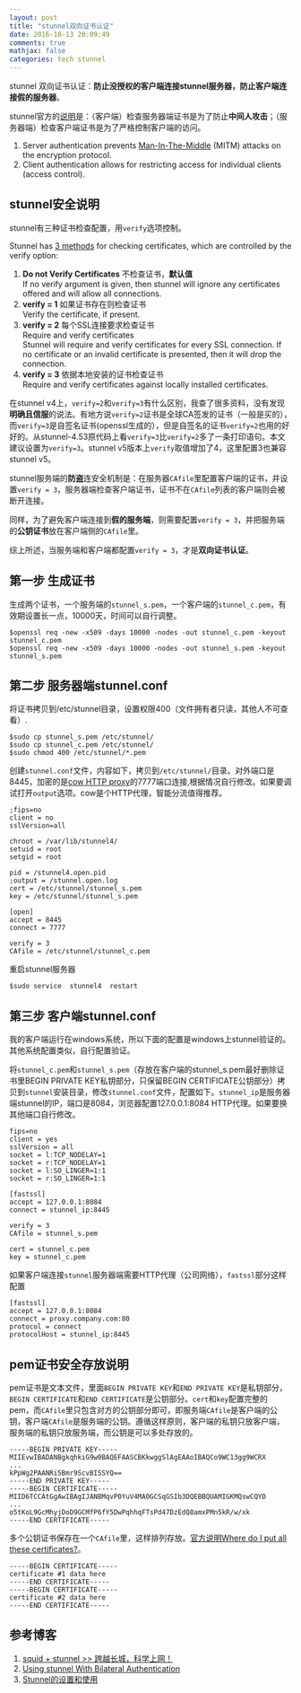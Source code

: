 ```yaml
---
layout: post
title: "stunnel双向证书认证"
date: 2016-10-13 20:09:49
comments: true
mathjax: false
categories: tech stunnel
---
```


stunnel 双向证书认证：**防止没授权的客户端连接stunnel服务器，防止客户端连接假的服务器**。

stunnel官方的[说明](https://www.stunnel.org/auth.html)是：（客户端）检查服务器端证书是为了防止**中间人攻击**；（服务器端）检查客户端证书是为了严格控制客户端的访问。

1.  Server authentication prevents [Man-In-The-Middle](https://en.wikipedia.org/wiki/Man-in-the-middle_attack) (MITM) attacks on the encryption protocol.
1.  Client authentication allows for restricting access for individual clients (access control).

<!--more-->

## stunnel安全说明

stunnel有三种证书检查配置，用`verify`选项控制。

Stunnel has [3 methods](https://www.stunnel.org/howto.html) for checking certificates, which are controlled by the verify option:

1.  **Do not Verify Certificates**  不检查证书，**默认值**  
If no verify argument is given, then stunnel will ignore any certificates offered and will allow all connections.
1.  **verify = 1**  如果证书存在则检查证书  
Verify the certificate, if present.  
1.  **verify = 2**  每个SSL连接要求检查证书  
Require and verify certificates  
Stunnel will require and verify certificates for every SSL connection. If no certificate or an invalid certificate is presented, then it will drop the connection.
1.  **verify = 3**  依据本地安装的证书检查证书  
Require and verify certificates against locally installed certificates.

在stunnel v4上，`verify=2`和`verify=3`有什么区别，我查了很多资料，没有发现**明确且信服**的说法。有地方说`verify=2`证书是全球CA签发的证书（一般是买的），而`verify=3`是自签名证书(openssl生成的），但是自签名的证书`verify=2`也用的好好的。从stunnel-4.53原代码上看`verify=3`比`verify=2`多了一条打印语句。本文建议设置为`verify=3`。stunnel v5版本上`verify`取值增加了4，这里配置3也兼容stunnel v5。

stunnel服务端的**防盗**连安全机制是：在服务器`CAfile`里配置客户端的证书，并设置`verify = 3`，服务器端检查客户端证书，证书不在`CAfile`列表的客户端则会被断开连接。

同样，为了避免客户端连接到**假的服务端**，则需要配置`verify = 3`，并把服务端的**公钥证书**放在客户端侧的`CAfile`里。

综上所述，当服务端和客户端都配置`verify = 3`，才是**双向证书认证**。

## 第一步 生成证书

生成两个证书，一个服务端的`stunnel_s.pem`，一个客户端的`stunnel_c.pem`，有效期设置长一点，10000天，时间可以自行调整。

```
$openssl req -new -x509 -days 10000 -nodes -out stunnel_c.pem -keyout stunnel_c.pem
$openssl req -new -x509 -days 10000 -nodes -out stunnel_s.pem -keyout stunnel_s.pem
```

## 第二步 服务器端stunnel.conf

将证书拷贝到/etc/stunnel目录，设置权限400（文件拥有者只读，其他人不可查看）.

```
$sudo cp stunnel_s.pem /etc/stunnel/
$sudo cp stunnel_c.pem /etc/stunnel/
$sudo chmod 400 /etc/stunnel/*.pem
```

创建`stunnel.conf`文件，内容如下，拷贝到`/etc/stunnel/`目录。对外端口是8445，加密的是[cow HTTP proxy](https://github.com/cyfdecyf/cow)的7777端口连接,根据情况自行修改。如果要调试打开`output`选项。cow是个HTTP代理，智能分流值得推荐。

```
;fips=no
client = no
sslVersion=all

chroot = /var/lib/stunnel4/
setuid = root
setgid = root

pid = /stunnel4.open.pid
;output = /stunnel.open.log
cert = /etc/stunnel/stunnel_s.pem
key = /etc/stunnel/stunnel_s.pem

[open]
accept = 8445
connect = 7777

verify = 3
CAfile = /etc/stunnel/stunnel_c.pem
```

重启stunnel服务器

```
$sudo service  stunnel4  restart
```

##  第三步 客户端stunnel.conf

我的客户端运行在windows系统，所以下面的配置是windows上stunnel验证的。其他系统配置类似，自行配置验证。

将`stunnel_c.pem`和`stunnel_s.pem`（存放在客户端的stunnel_s.pem最好删除证书里BEGIN PRIVATE KEY私钥部分，只保留BEGIN CERTIFICATE公钥部分）拷贝到`stunnel`安装目录，修改`stunnel.conf`文件，配置如下。`stunnel_ip`是服务器端stunnel的IP，端口是8084，浏览器配置127.0.0.1:8084 HTTP代理。如果要换其他端口自行修改。

```
fips=no
client = yes
sslVersion = all
socket = l:TCP_NODELAY=1
socket = r:TCP_NODELAY=1
socket = l:SO_LINGER=1:1
socket = r:SO_LINGER=1:1

[fastssl]
accept = 127.0.0.1:8084
connect = stunnel_ip:8445

verify = 3
CAfile = stunnel_s.pem

cert = stunnel_c.pem
key = stunnel_c.pem
```

如果客户端连接`stunnel`服务器端需要HTTP代理（公司网络），`fastssl`部分这样配置

```
[fastssl]
accept = 127.0.0.1:8084
connect = proxy.company.com:80
protocol = connect
protocolHost = stunnel_ip:8445
```

##  pem证书安全存放说明

pem证书是文本文件，里面`BEGIN PRIVATE KEY`和`END PRIVATE KEY`是私钥部分，`BEGIN CERTIFICATE`和`END CERTIFICATE`是公钥部分。`cert`和`key`配置完整的pem，而`CAfile`里只包含对方的公钥部分即可，即服务端`CAfile`是客户端的公钥，客户端`CAfile`是服务端的公钥。遵循这样原则，客户端的私钥只放客户端，服务端的私钥只放服务端，而公钥是可以多处存放的。

```
-----BEGIN PRIVATE KEY-----
MIIEvwIBADANBgkqhkiG9w0BAQEFAASCBKkwggSlAgEAAoIBAQCo9WC13gg9WCRX
...
kPpWg2PAANRi5Bmr9ScvBISSYQ==
-----END PRIVATE KEY-----
-----BEGIN CERTIFICATE-----
MIID6TCCAtGgAwIBAgIJANBMqvP0YuV4MA0GCSqGSIb3DQEBBQUAMIGKMQswCQYD
...
o5tKoL9GcMhyjDoD9GCMfP6fY5DwPqhhqFTsPd47DzEdQ8amxPMn5kR/w/xk
-----END CERTIFICATE-----
```

多个公钥证书保存在一个`CAfile`里，这样排列存放。[官方说明Where do I put all these certificates?](https://www.stunnel.org/howto.html)。

```
-----BEGIN CERTIFICATE-----
certificate #1 data here
-----END CERTIFICATE-----
-----BEGIN CERTIFICATE-----
certificate #2 data here
-----END CERTIFICATE-----
```

##  参考博客

1.  [squid + stunnel >> 跨越长城，科学上网！](http://www.hawu.me/operation/886)
1.  [Using stunnel With Bilateral Authentication](http://briteming.blogspot.com/2013/03/stunnel.html)
1.  [Stunnel的设置和使用](https://sunmaiblog.wordpress.com/2010/09/21/stunnel%E7%9A%84%E8%AE%BE%E7%BD%AE%E5%92%8C%E4%BD%BF%E7%94%A8/)

